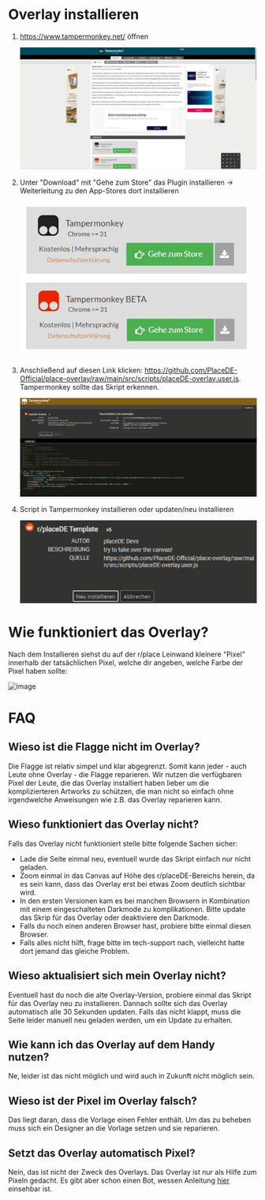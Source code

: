 # Overlay installieren

1. https://www.tampermonkey.net/ öffnen
   
   ![Website Tampermonkey](imt/../img/tampermonkey.png)

2. Unter "Download" mit "Gehe zum Store" das Plugin installieren -> Weiterleitung zu den App-Stores dort installieren
   
   ![Download-Fenster](img/tapermonkey-marker.png)

3. Anschließend auf diesen Link klicken: https://github.com/PlaceDE-Official/place-overlay/raw/main/src/scripts/placeDE-overlay.user.js. Tampermonkey sollte das Skript erkennen.
   
   ![Addon Tampermonkey](img/script-uebersicht.png)
   
4. Script in Tampermonkey installieren oder updaten/neu installieren 
   
   ![installieren button](img/install.png)

# Wie funktioniert das Overlay?
Nach dem Installieren siehst du auf der r/place Leinwand kleinere "Pixel" innerhalb der tatsächlichen Pixel, welche dir angeben, welche Farbe der Pixel haben sollte:

![image](https://github.com/PlaceDE-Official/place-overlay/assets/28481491/50247ae0-b082-45f2-8769-0e017c23056f)


# FAQ

## Wieso ist die Flagge nicht im Overlay?
Die Flagge ist relativ simpel und klar abgegrenzt. Somit kann jeder - auch Leute ohne Overlay - die Flagge reparieren. Wir nutzen die verfügbaren Pixel der Leute, die das Overlay installiert haben lieber um die komplizierteren Artworks zu schützen, die man nicht so einfach ohne irgendwelche Anweisungen wie z.B. das Overlay reparieren kann.

## Wieso funktioniert das Overlay nicht?
Falls das Overlay nicht funktioniert stelle bitte folgende Sachen sicher:
- Lade die Seite einmal neu, eventuell wurde das Skript einfach nur nicht geladen.
- Zoom einmal in das Canvas auf Höhe des r/placeDE-Bereichs herein, da es sein kann, dass das Overlay erst bei etwas Zoom deutlich sichtbar wird.
- In den ersten Versionen kam es bei manchen Browsern in Kombination mit einem eingeschalteten Darkmode zu komplikationen. Bitte update das Skrip für das Overlay oder deaktiviere den Darkmode.
- Falls du noch einen anderen Browser hast, probiere bitte einmal diesen Browser.
- Falls alles nicht hilft, frage bitte im tech-support nach, vielleicht hatte dort jemand das gleiche Problem.

## Wieso aktualisiert sich mein Overlay nicht?
Eventuell hast du noch die alte Overlay-Version, probiere einmal das Skript für das Overlay neu zu installieren. Dannach sollte sich das Overlay automatisch alle 30 Sekunden updaten. Falls das nicht klappt, muss die Seite leider manuell neu geladen werden, um ein Update zu erhalten.

## Wie kann ich das Overlay auf dem Handy nutzen?
Ne, leider ist das nicht möglich und wird auch in Zukunft nicht möglich sein.

## Wieso ist der Pixel im Overlay falsch?
Das liegt daran, dass die Vorlage einen Fehler enthält. Um das zu beheben muss sich ein Designer an die Vorlage setzen und sie reparieren.

## Setzt das Overlay automatisch Pixel?
Nein, das ist nicht der Zweck des Overlays. Das Overlay ist nur als Hilfe zum Pixeln gedacht. Es gibt aber schon einen Bot, wessen Anleitung [hier](https://place.army/) einsehbar ist.
